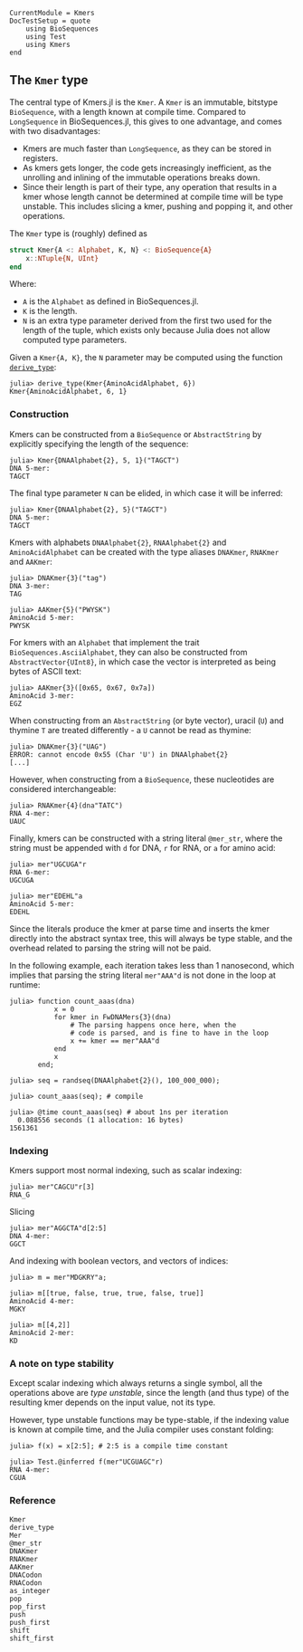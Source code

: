 ```@meta
CurrentModule = Kmers
DocTestSetup = quote
    using BioSequences
    using Test
    using Kmers
end
```

## The `Kmer` type
The central type of Kmers.jl is the `Kmer`.
A `Kmer` is an immutable, bitstype `BioSequence`, with a length known at compile
time. Compared to `LongSequence` in BioSequences.jl,
this gives to one advantage, and comes with two disadvantages:
* Kmers are much faster than `LongSequence`, as they can be stored in registers.
* As kmers gets longer, the code gets increasingly inefficient, as the unrolling
  and inlining of the immutable operations breaks down.
* Since their length is part of their type, any operation that results in a kmer
  whose length cannot be determined at compile time will be type unstable.
  This includes slicing a kmer, pushing and popping it, and other operations.

The `Kmer` type is (roughly) defined as
```julia
struct Kmer{A <: Alphabet, K, N} <: BioSequence{A}
    x::NTuple{N, UInt}
end
```
Where:
* `A` is the `Alphabet` as defined in BioSequences.jl.
* `K` is the length.
* `N` is an extra type parameter derived from the first two used for the
  length of the tuple,
  which exists only because Julia does not allow computed type parameters.

Given a `Kmer{A, K}`, the `N` parameter may be computed using the function
[`derive_type`](@ref):

```jldoctest
julia> derive_type(Kmer{AminoAcidAlphabet, 6})
Kmer{AminoAcidAlphabet, 6, 1}
```

### Construction
Kmers can be constructed from a `BioSequence` or `AbstractString` by explicitly
specifying the length of the sequence:

```jldoctest
julia> Kmer{DNAAlphabet{2}, 5, 1}("TAGCT")
DNA 5-mer:
TAGCT
```

The final type parameter `N` can be elided, in which case it will be inferred:

```jldoctest
julia> Kmer{DNAAlphabet{2}, 5}("TAGCT")
DNA 5-mer:
TAGCT
```

Kmers with alphabets `DNAAlphabet{2}`, `RNAAlphabet{2}` and `AminoAcidAlphabet`
can be created with the type aliases `DNAKmer`, `RNAKmer` and `AAKmer`:

```jldoctest
julia> DNAKmer{3}("tag")
DNA 3-mer:
TAG

julia> AAKmer{5}("PWYSK")
AminoAcid 5-mer:
PWYSK
```

For kmers with an `Alphabet` that implement the trait `BioSequences.AsciiAlphabet`, they can also be constructed from `AbstractVector{UInt8}`, in which case the vector is interpreted as being bytes of ASCII text:

```jldoctest
julia> AAKmer{3}([0x65, 0x67, 0x7a])
AminoAcid 3-mer:
EGZ
```

When constructing from an `AbstractString` (or byte vector), uracil (`U`) and thymine `T` are treated differently - a `U` cannot be read as thymine:

```jldoctest
julia> DNAKmer{3}("UAG")
ERROR: cannot encode 0x55 (Char 'U') in DNAAlphabet{2}
[...]
```

However, when constructing from a `BioSequence`, these nucleotides are considered
interchangeable:

```jldoctest
julia> RNAKmer{4}(dna"TATC")
RNA 4-mer:
UAUC
```

Finally, kmers can be constructed with a string literal `@mer_str`, where the string must be appended with `d` for DNA, `r` for RNA, or `a` for amino acid:

```jldoctest
julia> mer"UGCUGA"r
RNA 6-mer:
UGCUGA

julia> mer"EDEHL"a
AminoAcid 5-mer:
EDEHL
```

Since the literals produce the kmer at parse time and inserts the kmer directly into the abstract syntax tree, this will always be type stable,
and the overhead related to parsing the string will not be paid.

In the following example, each iteration takes less than 1 nanosecond,
which implies that parsing the string literal `mer"AAA"d` is not done
in the loop at runtime:

```jldoctest; filter = [r"^\s*0\.\d+ seconds.+"s, r"^\d+"s]
julia> function count_aaas(dna)
           x = 0
           for kmer in FwDNAMers{3}(dna)
               # The parsing happens once here, when the
               # code is parsed, and is fine to have in the loop
               x += kmer == mer"AAA"d
           end
           x
       end;

julia> seq = randseq(DNAAlphabet{2}(), 100_000_000);

julia> count_aaas(seq); # compile

julia> @time count_aaas(seq) # about 1ns per iteration
  0.088556 seconds (1 allocation: 16 bytes)
1561361
```

### Indexing
Kmers support most normal indexing, such as scalar indexing:

```jldoctest
julia> mer"CAGCU"r[3]
RNA_G
```

Slicing

```jldoctest
julia> mer"AGGCTA"d[2:5]
DNA 4-mer:
GGCT
```

And indexing with boolean vectors, and vectors of indices:

```jldoctest
julia> m = mer"MDGKRY"a;

julia> m[[true, false, true, true, false, true]]
AminoAcid 4-mer:
MGKY

julia> m[[4,2]]
AminoAcid 2-mer:
KD
```

### A note on type stability
Except scalar indexing which always returns a single symbol, all the operations
above are _type unstable_, since the length (and thus type) of the resulting 
kmer depends on the input value, not its type.

However, type unstable functions may be type-stable, if the indexing value is
known at compile time, and the Julia compiler uses constant folding:

```jldoctest
julia> f(x) = x[2:5]; # 2:5 is a compile time constant

julia> Test.@inferred f(mer"UCGUAGC"r)
RNA 4-mer:
CGUA
```

### Reference
```@docs
Kmer
derive_type
Mer
@mer_str
DNAKmer
RNAKmer
AAKmer
DNACodon
RNACodon
as_integer
pop
pop_first
push
push_first
shift
shift_first
```

